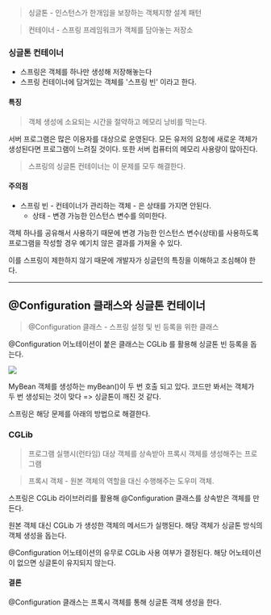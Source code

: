 >싱글톤 - 인스턴스가 한개임을 보장하는 객체지향 설계 패턴

>컨테이너 - 스프링 프레임워크가 객체를 담아놓는 저장소

### 싱글톤 컨테이너
- 스프링은 객체를 하나만 생성해 저장해놓는다
- 스프링 컨테이너에 담겨있는 객체를 '스프링 빈' 이라고 한다.

#### 특징
>객체 생성에 소요되는 시간을 절약하고 메모리 낭비를 막는다.

서버 프로그램은 많은 이용자를 대상으로 운영된다. 모든 유저의 요청에 새로운 객체가 생성된다면 프로그램이 느려질 것이다. 또한 서버 컴퓨터의 메모리 사용량이 많아진다.
> 스프링의 싱글톤 컨테이너는 이 문제를 모두 해결한다.

#### 주의점

- 스프링 빈 - 컨테이너가 관리하는 객체 - 은 상태를 가지면 안된다.
  - 상태 - 변경 가능한 인스턴스 변수를 의미한다.
 
객체 하나를 공유해서 사용하기 때문에 변경 가능한 인스턴스 변수(상태)를 사용하도록 프로그램을 작성할 경우 예기치 않은 결과를 가져올 수 있다.

이를 스프링이 제한하지 않기 때문에 개발자가 싱글턴의 특징을 이해하고 조심해야 한다.

---
## @Configuration 클래스와 싱글톤 컨테이너

>@Configuration 클래스 - 스프링 설정 및 빈 등록을 위한 클래스

@Configuration 어노테이션이 붙은 클래스는 CGLib 를 활용해 싱글톤 빈 등록을 돕는다.

![](https://velog.velcdn.com/images/mulgoms2/post/cb7a63c7-4e19-4cb7-a316-857afc0eca9e/image.png)

MyBean 객체를 생성하는 myBean()이 두 번 호출 되고 있다. 코드만 봐서는 객체가 두 번 생성되는 것이 맞다 => 싱글톤이 깨진 것 같다.

스프링은 해당 문제를 아래의 방법으로 해결한다.

### CGLib
>프로그램 실행시(런타임) 대상 객체를 상속받아 프록시 객체를 생성해주는 프로그램

>프록시 객체 - 원본 객체의 역할을 대신 수행해주는 도우미 객체.

스프링은 CGLib 라이브러리를 활용해 @Configuration 클래스를 상속받은 객체를 만든다.

원본 객체 대신 CGLib 가 생성한 객체의 메서드가 실행된다. 해당 객체가 싱글톤 방식의 객체 생성을 돕는다.

@Configuration 어노테이션의 유무로 CGLib 사용 여부가 결정된다. 해당 어노테이션이 없으면 싱글톤이 유지되지 않는다.

#### 결론
@Configuration 클래스는 프록시 객체를 통해 싱글톤 객체 생성을 한다.
